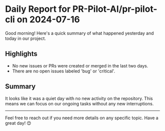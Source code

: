 # Daily Report for PR-Pilot-AI/pr-pilot-cli on 2024-07-16

Good morning! Here's a quick summary of what happened yesterday and today in our project.

## Highlights
- No new issues or PRs were created or merged in the last two days.
- There are no open issues labeled 'bug' or 'critical'.

## Summary
It looks like it was a quiet day with no new activity on the repository. This means we can focus on our ongoing tasks without any new interruptions.

---

Feel free to reach out if you need more details on any specific topic. Have a great day! 😊